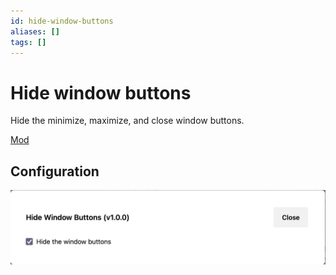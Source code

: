```yaml
---
id: hide-window-buttons
aliases: []
tags: []
---
```


# Hide window buttons

Hide the minimize, maximize, and close window buttons.

[Mod](https://zen-browser.app/mods/5a007026-0801-4a5d-9740-f17dc1c3ff21)

## Configuration

![hi](../resources/hide-window-buttons-config.png)
